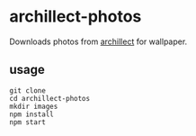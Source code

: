 # archillect-photos

Downloads photos from [archillect](http://archillect.com) for wallpaper.

## usage

```
git clone
cd archillect-photos
mkdir images
npm install
npm start
```
